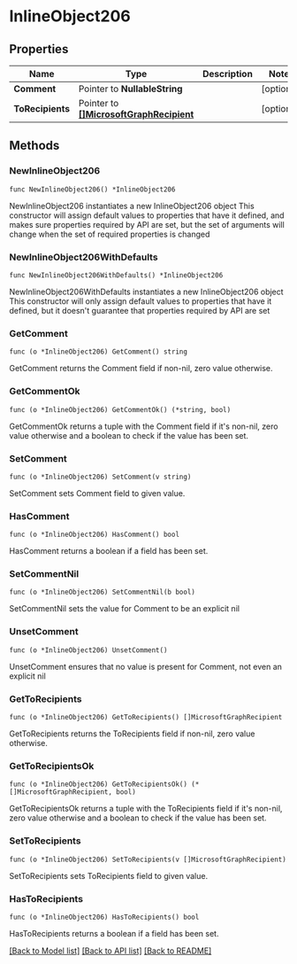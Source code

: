 # InlineObject206

## Properties

Name | Type | Description | Notes
------------ | ------------- | ------------- | -------------
**Comment** | Pointer to **NullableString** |  | [optional] 
**ToRecipients** | Pointer to [**[]MicrosoftGraphRecipient**](MicrosoftGraphRecipient.md) |  | [optional] 

## Methods

### NewInlineObject206

`func NewInlineObject206() *InlineObject206`

NewInlineObject206 instantiates a new InlineObject206 object
This constructor will assign default values to properties that have it defined,
and makes sure properties required by API are set, but the set of arguments
will change when the set of required properties is changed

### NewInlineObject206WithDefaults

`func NewInlineObject206WithDefaults() *InlineObject206`

NewInlineObject206WithDefaults instantiates a new InlineObject206 object
This constructor will only assign default values to properties that have it defined,
but it doesn't guarantee that properties required by API are set

### GetComment

`func (o *InlineObject206) GetComment() string`

GetComment returns the Comment field if non-nil, zero value otherwise.

### GetCommentOk

`func (o *InlineObject206) GetCommentOk() (*string, bool)`

GetCommentOk returns a tuple with the Comment field if it's non-nil, zero value otherwise
and a boolean to check if the value has been set.

### SetComment

`func (o *InlineObject206) SetComment(v string)`

SetComment sets Comment field to given value.

### HasComment

`func (o *InlineObject206) HasComment() bool`

HasComment returns a boolean if a field has been set.

### SetCommentNil

`func (o *InlineObject206) SetCommentNil(b bool)`

 SetCommentNil sets the value for Comment to be an explicit nil

### UnsetComment
`func (o *InlineObject206) UnsetComment()`

UnsetComment ensures that no value is present for Comment, not even an explicit nil
### GetToRecipients

`func (o *InlineObject206) GetToRecipients() []MicrosoftGraphRecipient`

GetToRecipients returns the ToRecipients field if non-nil, zero value otherwise.

### GetToRecipientsOk

`func (o *InlineObject206) GetToRecipientsOk() (*[]MicrosoftGraphRecipient, bool)`

GetToRecipientsOk returns a tuple with the ToRecipients field if it's non-nil, zero value otherwise
and a boolean to check if the value has been set.

### SetToRecipients

`func (o *InlineObject206) SetToRecipients(v []MicrosoftGraphRecipient)`

SetToRecipients sets ToRecipients field to given value.

### HasToRecipients

`func (o *InlineObject206) HasToRecipients() bool`

HasToRecipients returns a boolean if a field has been set.


[[Back to Model list]](../README.md#documentation-for-models) [[Back to API list]](../README.md#documentation-for-api-endpoints) [[Back to README]](../README.md)


